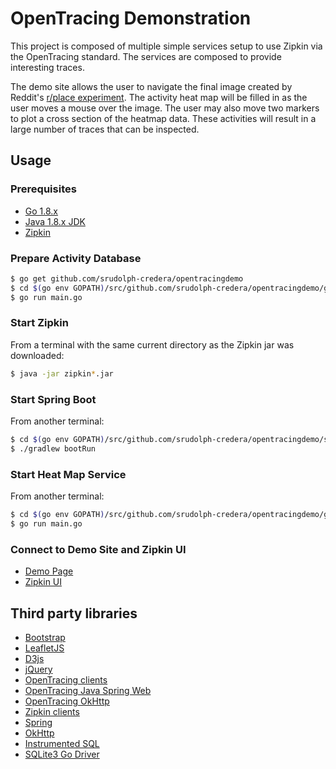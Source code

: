 OpenTracing Demonstration
======
This project is composed of multiple simple services setup to use Zipkin via the OpenTracing standard. The services are composed to provide interesting traces.

The demo site allows the user to navigate the final image created by Reddit's [r/place experiment](https://www.reddit.com/r/place/). The activity heat map will be filled in as the user moves a mouse over the image. The user may also move two markers to plot a cross section of the heatmap data. These activities will result in a large number of traces that can be inspected.

## Usage

### Prerequisites

* [Go 1.8.x](https://golang.org/dl/)
* [Java 1.8.x JDK](http://www.oracle.com/technetwork/java/javase/downloads/index.html)
* [Zipkin](https://search.maven.org/remote_content?g=io.zipkin.java&a=zipkin-server&v=LATEST&c=exec)

### Prepare Activity Database
```bash
$ go get github.com/srudolph-credera/opentracingdemo
$ cd $(go env GOPATH)/src/github.com/srudolph-credera/opentracingdemo/go-create-db
$ go run main.go
```

### Start Zipkin
From a terminal with the same current directory as the Zipkin jar was downloaded:
```bash
$ java -jar zipkin*.jar
```

### Start Spring Boot
From another terminal:
```bash
$ cd $(go env GOPATH)/src/github.com/srudolph-credera/opentracingdemo/spring-web
$ ./gradlew bootRun
```

### Start Heat Map Service
From another terminal:
```bash
$ cd $(go env GOPATH)/src/github.com/srudolph-credera/opentracingdemo/go-heatmap
$ go run main.go
```

### Connect to Demo Site and Zipkin UI
* [Demo Page](http://localhost:8080)
* [Zipkin UI](http://localhost:9411)

## Third party libraries
* [Bootstrap](http://getbootstrap.com)
* [LeafletJS](http://leafletjs.com)
* [D3js](http://d3js.org)
* [jQuery](http://jquery.com)
* [OpenTracing clients](https://github.com/opentracing)
* [OpenTracing Java Spring Web](https://github.com/opentracing-contrib/java-spring-web)
* [OpenTracing OkHttp](https://github.com/opentracing-contrib/java-okhttp)
* [Zipkin clients](https://github.com/openzipkin)
* [Spring](http://spring.io)
* [OkHttp](https://github.com/square/okhttp)
* [Instrumented SQL](http://github.com/ExpansiveWorlds/instrumentedsql)
* [SQLite3 Go Driver](github.com/mattn/go-sqlite3)
